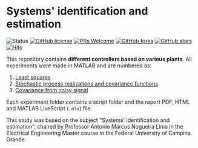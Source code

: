 # Systems' identification and estimation 
![Status](https://img.shields.io/static/v1?style=flat&logo=github&label=status&message=on%20going&color=blue) [![GitHub license](https://img.shields.io/github/license/debOliveira/Estimation-and-Identification-Systems.svg)](https://github.com/debOliveira/Estimation-and-Identification-Systems/blob/master/LICENSE) [![PRs Welcome](https://img.shields.io/badge/PRs-welcome-brightgreen.svg)](http://makeapullrequest.com)  [![GitHub forks](https://img.shields.io/github/forks/debOliveira/Estimation-and-Identification-Systems.svg?style=social&label=Fork&maxAge=2592000)](https://GitHub.com/debOliveira/Estimation-and-Identification-Systems/network/) [![GitHub stars](https://img.shields.io/github/stars/debOliveira/Estimation-and-Identification-Systems.svg?style=social&label=Star&maxAge=2592000)](https://GitHub.com/debOliveira/Estimation-and-Identification-Systems/stargazers/) [![Hits](https://hits.seeyoufarm.com/api/count/incr/badge.svg?url=https%3A%2F%2Fgithub.com%2FdebOliveira%2FEstimation-and-Identification-Systems&count_bg=%2379C83D&title_bg=%23555555&icon=&icon_color=%23E7E7E7&title=hits&edge_flat=false)](https://hits.seeyoufarm.com)

This repository contains **different controllers based on various plants**. All experiments were made in MATLAB and are numbered as:

1. [Least squares](https://github.com/debOliveira/Estimation-and-Identification-Systems/tree/main/Exp%201%20-%20Least%20Squares)
2. [Stochastic process realizations and covariance functions](https://github.com/debOliveira/Estimation-and-Identification-Systems/tree/main/Exp%202%20-%20Stochastic%20process%20realizations%20and%20covariance%20functions)
3. [Covariance from noisy signal](https://github.com/debOliveira/Estimation-and-Identification-Systems/tree/main/Exp%203%20-%20Covariance%20from%20noisy%20signal)

Each experiment folder contains a script folder and the report PDF, HTML and MATLAB LiveScript (`.mlx`) file. 

This study was based on the subject "Systems' identification and estimation", chaired by Professor Antonio Marcus Nogueira Lima in the Electrical Engineering Master 
course in the Federal University of Campina Grande.

